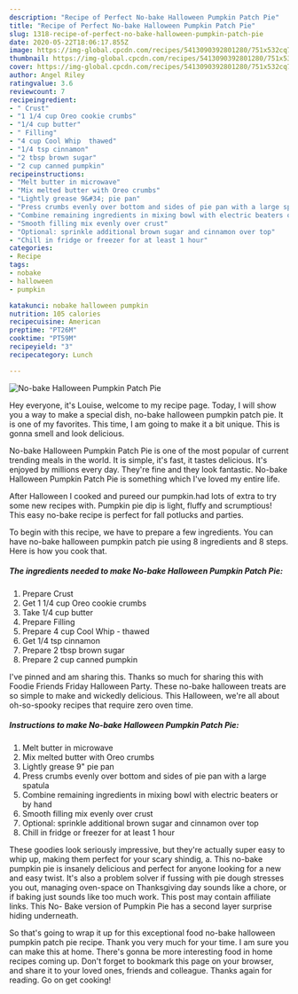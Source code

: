 ```yaml
---
description: "Recipe of Perfect No-bake Halloween Pumpkin Patch Pie"
title: "Recipe of Perfect No-bake Halloween Pumpkin Patch Pie"
slug: 1318-recipe-of-perfect-no-bake-halloween-pumpkin-patch-pie
date: 2020-05-22T18:06:17.855Z
image: https://img-global.cpcdn.com/recipes/5413090392801280/751x532cq70/no-bake-halloween-pumpkin-patch-pie-recipe-main-photo.jpg
thumbnail: https://img-global.cpcdn.com/recipes/5413090392801280/751x532cq70/no-bake-halloween-pumpkin-patch-pie-recipe-main-photo.jpg
cover: https://img-global.cpcdn.com/recipes/5413090392801280/751x532cq70/no-bake-halloween-pumpkin-patch-pie-recipe-main-photo.jpg
author: Angel Riley
ratingvalue: 3.6
reviewcount: 7
recipeingredient:
- " Crust"
- "1 1/4 cup Oreo cookie crumbs"
- "1/4 cup butter"
- " Filling"
- "4 cup Cool Whip  thawed"
- "1/4 tsp cinnamon"
- "2 tbsp brown sugar"
- "2 cup canned pumpkin"
recipeinstructions:
- "Melt butter in microwave"
- "Mix melted butter with Oreo crumbs"
- "Lightly grease 9&#34; pie pan"
- "Press crumbs evenly over bottom and sides of pie pan with a large spatula"
- "Combine remaining ingredients in mixing bowl with electric beaters or by hand"
- "Smooth filling mix evenly over crust"
- "Optional: sprinkle additional brown sugar and cinnamon over top"
- "Chill in fridge or freezer for at least 1 hour"
categories:
- Recipe
tags:
- nobake
- halloween
- pumpkin

katakunci: nobake halloween pumpkin 
nutrition: 105 calories
recipecuisine: American
preptime: "PT26M"
cooktime: "PT59M"
recipeyield: "3"
recipecategory: Lunch

---
```



![No-bake Halloween Pumpkin Patch Pie](https://img-global.cpcdn.com/recipes/5413090392801280/751x532cq70/no-bake-halloween-pumpkin-patch-pie-recipe-main-photo.jpg)

Hey everyone, it's Louise, welcome to my recipe page. Today, I will show you a way to make a special dish, no-bake halloween pumpkin patch pie. It is one of my favorites. This time, I am going to make it a bit unique. This is gonna smell and look delicious.

No-bake Halloween Pumpkin Patch Pie is one of the most popular of current trending meals in the world. It is simple, it's fast, it tastes delicious. It's enjoyed by millions every day. They're fine and they look fantastic. No-bake Halloween Pumpkin Patch Pie is something which I've loved my entire life.

After Halloween I cooked and pureed our pumpkin.had lots of extra to try some new recipes with. Pumpkin pie dip is light, fluffy and scrumptious! This easy no-bake recipe is perfect for fall potlucks and parties.


To begin with this recipe, we have to prepare a few ingredients. You can have no-bake halloween pumpkin patch pie using 8 ingredients and 8 steps. Here is how you cook that.

<!--inarticleads1-->

##### The ingredients needed to make No-bake Halloween Pumpkin Patch Pie:

1. Prepare  Crust
1. Get 1 1/4 cup Oreo cookie crumbs
1. Take 1/4 cup butter
1. Prepare  Filling
1. Prepare 4 cup Cool Whip - thawed
1. Get 1/4 tsp cinnamon
1. Prepare 2 tbsp brown sugar
1. Prepare 2 cup canned pumpkin


I&#39;ve pinned and am sharing this. Thanks so much for sharing this with Foodie Friends Friday Halloween Party. These no-bake halloween treats are so simple to make and wickedly delicious. This Halloween, we&#39;re all about oh-so-spooky recipes that require zero oven time. 

<!--inarticleads2-->

##### Instructions to make No-bake Halloween Pumpkin Patch Pie:

1. Melt butter in microwave
1. Mix melted butter with Oreo crumbs
1. Lightly grease 9&#34; pie pan
1. Press crumbs evenly over bottom and sides of pie pan with a large spatula
1. Combine remaining ingredients in mixing bowl with electric beaters or by hand
1. Smooth filling mix evenly over crust
1. Optional: sprinkle additional brown sugar and cinnamon over top
1. Chill in fridge or freezer for at least 1 hour


These goodies look seriously impressive, but they&#39;re actually super easy to whip up, making them perfect for your scary shindig, a. This no-bake pumpkin pie is insanely delicious and perfect for anyone looking for a new and easy twist. It&#39;s also a problem solver if fussing with pie dough stresses you out, managing oven-space on Thanksgiving day sounds like a chore, or if baking just sounds like too much work. This post may contain affiliate links. This No- Bake version of Pumpkin Pie has a second layer surprise hiding underneath. 

So that's going to wrap it up for this exceptional food no-bake halloween pumpkin patch pie recipe. Thank you very much for your time. I am sure you can make this at home. There's gonna be more interesting food in home recipes coming up. Don't forget to bookmark this page on your browser, and share it to your loved ones, friends and colleague. Thanks again for reading. Go on get cooking!
